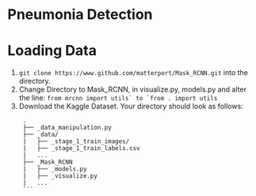 # Pneumonia Detection

# Loading Data
1. `git clone https://www.github.com/matterport/Mask_RCNN.git` into the directory.
2. Change Directory to Mask_RCNN, in visualize.py, models.py and alter the line:
   ``from mrcnn import utils` to `from . import utils``
3. Download the Kaggle Dataset. Your directory should look as follows:
      ```
       .
       ├── _data_manipulation.py
       ├── _data/
       |   ├── _stage_1_train_images/
       |   ├── _stage_1_train_labels.csv
       |   ...
       ├── _Mask_RCNN
       |   ├── _models.py
       |   ├── _visualize.py
       |   ...
       ```
       
